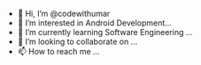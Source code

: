 - 👋 Hi, I’m @codewithumar
- 👀 I’m interested in Android Development...
- 🌱 I’m currently learning Software Engineering ...
- 💞️ I’m looking to collaborate on ...
- 📫 How to reach me ...

<!---
codewithumar/codewithumar is a ✨ special ✨ repository because its `README.md` (this file) appears on your GitHub profile.
You can click the Preview link to take a look at your changes.
--->
